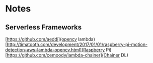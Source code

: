 # Notes

## Serverless Frameworks
[https://github.com/aeddi](opencv lambda)
[http://timatooth.com/development/2017/01/01/raspberry-pi-motion-detection-aws-lambda-opencv.html](Raspberry Pi)
[https://github.com/cemoody/lambda-chainer](Chainer DL)
